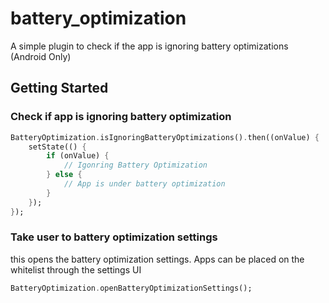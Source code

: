 # battery_optimization

A simple plugin to check if the app is ignoring battery optimizations (Android Only)

## Getting Started

### Check if app is ignoring battery optimization

```dart
BatteryOptimization.isIgnoringBatteryOptimizations().then((onValue) {
    setState(() {
        if (onValue) {
            // Igonring Battery Optimization
        } else {
            // App is under battery optimization
        }
    });
});
```

### Take user to battery optimization settings
this opens the battery optimization settings.  Apps can be placed on the whitelist through the settings UI

```dart
BatteryOptimization.openBatteryOptimizationSettings();
```